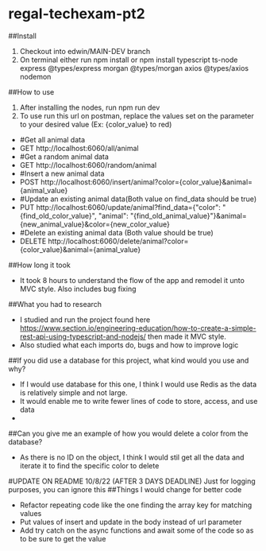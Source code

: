 # regal-techexam-pt2
##Install
1. Checkout into edwin/MAIN-DEV branch
2. On terminal either run npm install or npm install typescript ts-node express @types/express morgan @types/morgan axios @types/axios nodemon

##How to use
1. After installing the nodes, run npm run dev
2. To use run this url on postman, replace the values set on the parameter to your desired value (Ex: {color_value} to red)
 - #Get all animal data
  - GET http://localhost:6060/all/animal
 - #Get a random animal data
  - GET http://localhost:6060/random/animal
 - #Insert a new animal data
  - POST http://localhost:6060/insert/animal?color={color_value}&animal={animal_value}
 - #Update an existing animal data(Both value on find_data should be true)
  - PUT http://localhost:6060/update/animal?find_data={"color": "{find_old_color_value}", "animal": "{find_old_animal_value}"}&animal={new_animal_value}&color={new_color_value}
 - #Delete an existing animal data (Both value should be true)
  - DELETE http://localhost:6060/delete/animal?color={color_value}&animal={animal_value}

##How long it took
- It took 8 hours to understand the flow of the app and remodel it unto MVC style. Also includes bug fixing

##What you had to research
- I studied and run the project found here https://www.section.io/engineering-education/how-to-create-a-simple-rest-api-using-typescript-and-nodejs/ then made it MVC style.
- Also studied what each imports do, bugs and how to improve logic

##If you did use a database for this project, what kind would you use and why?
- If I would use database for this one, I think I would use Redis as the data is relatively simple and not large.
- It would enable me to write fewer lines of code to store, access, and use data
- 
##Can you give me an example of how you would delete a color from the database?
- As there is no ID on the object, I think I would stil get all the data and iterate it to find the specific color to delete

#UPDATE ON README 10/8/22 (AFTER 3 DAYS DEADLINE) Just for logging purposes, you can ignore this
##Things I would change for better code
- Refactor repeating code like the one finding the array key for matching values
- Put values of insert and update in the body instead of url parameter
- Add try catch on the async functions and await some of the code so as to be sure to get the value
